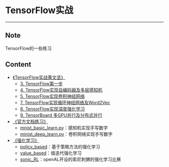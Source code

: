 # TensorFlow实战
-----------

## Note
TensorFlow的一些练习

## Content

- [《TensorFlow实战黄文坚》](TensorFlow实战)
  - [3. TensorFlow第一步](TensorFlow实战/3.%20TensorFlow第一步)
  - [4. TensorFlow实现自编码器及多层感知机](TensorFlow实战/4.%20TensorFlow实现自编码器及多层感知机)
  - [5. TensorFlow实现卷积神经网络](TensorFlow实战/5.%20TensorFlow实现卷积神经网络)
  - [7. TensorFlow实现循环神经网络及Word2Vec](TensorFlow实战/7.%20TensorFlow实现循环神经网络及Word2Vec)
  - [8. TensorFlow实现深度强化学习](TensorFlow实战/8.%20TensorFlow实现深度强化学习)
  - [9. TensorBoard 多GPU并行及分布式并行](TensorFlow实战/9.%20TensorBoard%20多GPU并行及分布式并行)
- [《官方文档练习》](tensorflow文档)
    - [mnist_basic_learn.py](tensorflow文档/mnist_basic_learn.py)：感知机实现手写数字
    - [minist_deep_learn.py](tensorflow文档/minist_deep_learn.py)：卷积网络实现手写数字
- [ 《强化学习》](强化学习)
    - [policy_based](强化学习/policy_based)：基于策略方法的强化学习
    - [value_based](value_based)：值迭代强化学习
	- [sonic_RL](sonic_RL)：openAL开设的索尼刺猬的强化学习比赛